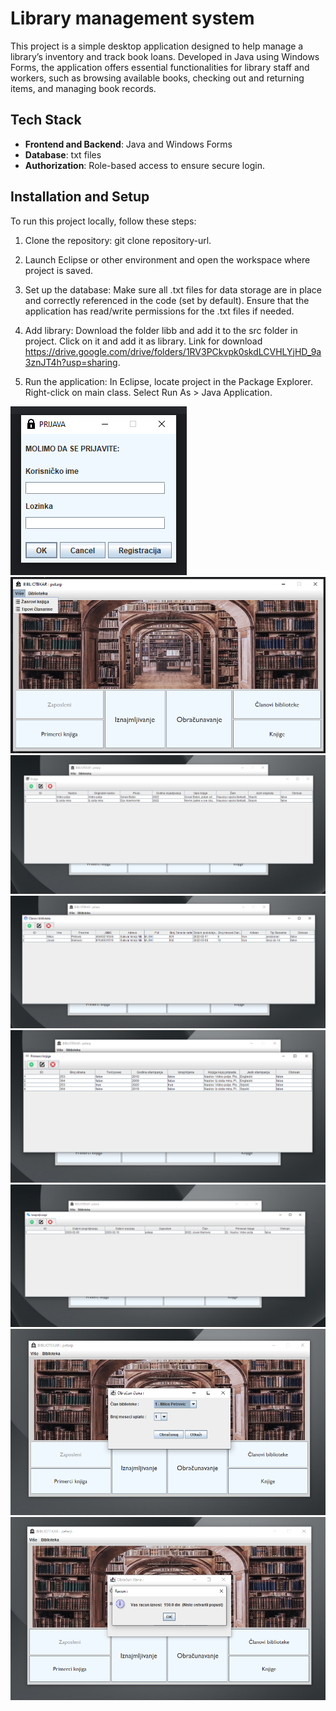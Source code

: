 # Library management system
This project is a simple desktop application designed to help manage a library’s inventory and track book loans. Developed in Java using Windows Forms, the application offers essential functionalities for library staff and workers, such as browsing available books, checking out and returning items, and managing book records.

## Tech Stack
- **Frontend and Backend**: Java and Windows Forms
- **Database**: txt files
- **Authorization**: Role-based access to ensure secure login.

## Installation and Setup
To run this project locally, follow these steps:

1. Clone the repository:
   git clone repository-url.

2. Launch Eclipse or other environment and open the workspace where project is saved.

3. Set up the database:
Make sure all .txt files for data storage are in place and correctly referenced in the code (set by default).
Ensure that the application has read/write permissions for the .txt files if needed.

4. Add library:
Download the folder libb and add it to the src folder in project. Click on it and add it as library. Link for download https://drive.google.com/drive/folders/1RV3PCkvpk0skdLCVHLYjHD_9a3znJT4h?usp=sharing.

6. Run the application:
In Eclipse, locate project in the Package Explorer.
Right-click on main class.
Select Run As > Java Application.

![prijava](assets/screenshots/prijava.png)
![pocetna-stranica](assets/screenshots/pocetna-stranica.png)
![knjige](assets/screenshots/knjige.png)
![clanovi](assets/screenshots/clanovi.png)
![primerci](assets/screenshots/primerci.png)
![iznajmljivanje](assets/screenshots/iznajmljivanje.png)
![obracun1](assets/screenshots/obracun1.png)
![obracun2](assets/screenshots/obracun2.png)
